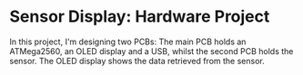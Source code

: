 # Sensor Display: Hardware Project
In this project, I'm designing two PCBs: The main PCB holds an ATMega2560, an OLED display and a USB, whilst the second PCB holds the sensor. The OLED display shows the data retrieved from the sensor.
